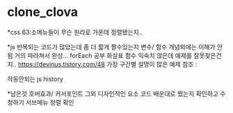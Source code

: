# clone_clova

\*css
63:소메뉴들이 무슨 원리로 가운데 정렬됐는지..

\*js
반복되는 코드가 많았는데 좀 더 짧게 짤수있는지
변수/ 함수 개념외에는 이해가 안됨 거의 따라쳐서 완성...
forEach 공부
화살표 함수 익숙치 않은데 예제를 잘못찾은건지..
https://devinus.tistory.com/48 가장 구간별 설명이 많은 예제 참조 :

작동안되는 js history

<!-- i.setAttribute("style", `left: ${-offset}px`); => 따옴표/쌍따옴표 아님 <`> 로사용 -->
<!-- .slide_item 에 css left값 빠뜨림 => 스크롤 안넘어감 -->

\*남은것
호버효과/ 커서포인트 그외 디자인적인 요소
코드 배운대로 짰는지 확인하고 수정하기
서브메뉴 정렬 확인
